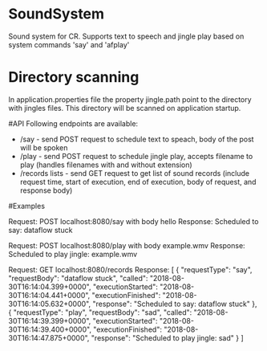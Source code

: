 # SoundSystem
Sound system for CR. Supports text to speech and jingle play based on system commands 'say' and 'afplay'

# Directory scanning
In application.properties file the property jingle.path point to the directory with jingles files. This directory will be scanned on application startup.

#API
Following endpoints are available:
* /say - send POST request to schedule text to speach, body of the post will be spoken
* /play - send POST request to schedule jingle play, accepts filename to play (handles filenames with and without extension)
* /records lists - send GET request to get list of sound records (include request time, start of execution, end of execution, body of request, and response body)

#Examples

Request: POST localhost:8080/say with body hello
Response: Scheduled to say: dataflow stuck

Request: POST localhost:8080/play with body example.wmv
Response: Scheduled to play jingle: example.wmv

Request: GET localhost:8080/records
Response:
[
    {
        "requestType": "say",
        "requestBody": "dataflow stuck",
        "called": "2018-08-30T16:14:04.399+0000",
        "executionStarted": "2018-08-30T16:14:04.441+0000",
        "executionFinished": "2018-08-30T16:14:05.632+0000",
        "response": "Scheduled to say: dataflow stuck"
    },
    {
        "requestType": "play",
        "requestBody": "sad",
        "called": "2018-08-30T16:14:39.399+0000",
        "executionStarted": "2018-08-30T16:14:39.400+0000",
        "executionFinished": "2018-08-30T16:14:47.875+0000",
        "response": "Scheduled to play jingle: sad"
    }
]
